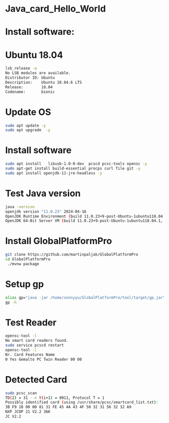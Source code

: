 # Java_card_Hello_World

# Install software:
# Ubuntu 18.04
```bash
lsb_release -a
No LSB modules are available.
Distributor ID: Ubuntu
Description:    Ubuntu 18.04.6 LTS
Release:        18.04
Codename:       bionic
```
#  Update OS
```bash
sudo apt update -y
sudo apt upgrade  -y
```
#  Install software 
```bash
sudo apt install   libusb-1.0-0-dev  pcscd pcsc-tools opensc -y
sudo apt-get install build-essential procps curl file git -y
sudo apt install openjdk-11-jre-headless -y
```
# Test Java version
```bash
java -version
openjdk version "11.0.23" 2024-04-16
OpenJDK Runtime Environment (build 11.0.23+9-post-Ubuntu-1ubuntu118.04.1)
OpenJDK 64-Bit Server VM (build 11.0.23+9-post-Ubuntu-1ubuntu118.04.1, mixed mode, sharing)
```
# Install GlobalPlatformPro
```bash
git clone https://github.com/martinpaljak/GlobalPlatformPro
cd GlobalPlatformPro
 ./mvnw package
 ```
# Setup gp
```bash
alias gp="java -jar /home/sonnyyu/GlobalPlatformPro/tool/target/gp.jar"
gp -h
 ```
# Test Reader
```bash
opensc-tool -l
No smart card readers found.
sudo service pcscd restart
opensc-tool -l
Nr. Card Features Name
0 Yes Gemalto PC Twin Reader 00 00
 ```
# Detected Card
```bash
sudo pcsc_scan
TD(2) = 31 --> Y(i+1) = 0011, Protocol T = 1
Possibly identified card (using /usr/share/pcsc/smartcard_list.txt):
3B F9 18 00 00 81 31 FE 45 4A 43 4F 50 32 31 56 32 32 A9
NXP JCOP 21 V2.2 36K
JC V2.2
 ```

